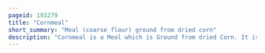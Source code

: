 ```yaml
---
pageid: 193279
title: "Cornmeal"
short_summary: "Meal (coarse flour) ground from dried corn"
description: "Cornmeal is a Meal which is Ground from dried Corn. It is a common Staple Food and is Ground to coarse Medium and fine Consistencies but is not as fine as Wheat Flour can be. In Mexico coarsely ground Cornmeal is called Corn Flour. When fine Cornmeal is made from Maize that has been soaked in an alkaline Solution E. G. , Limewater, it is called masa Harina, which is used for making Arepas, Tamales, and Tortillas. Boiled cornmeal is called polenta in Italy and is also a traditional dish and bread substitute in Romania."
---
```

